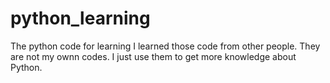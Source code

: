 # python_learning
The python code for learning
I learned those code from other people. They are not my ownn codes.
I just use them to get more knowledge about Python.
